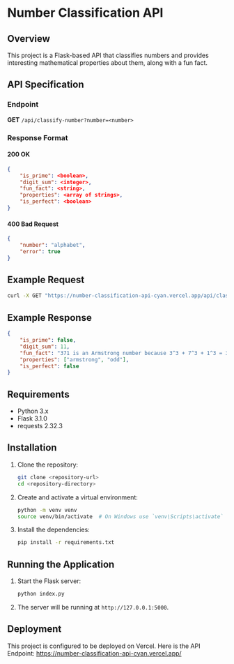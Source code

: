 
# Number Classification API

## Overview

This project is a Flask-based API that classifies numbers and provides interesting mathematical properties about them, along with a fun fact.

## API Specification

### Endpoint

**GET** `/api/classify-number?number=<number>`

### Response Format

#### 200 OK
```json
{
    "is_prime": <boolean>,
    "digit_sum": <integer>,
    "fun_fact": <string>,
    "properties": <array of strings>,
    "is_perfect": <boolean>
}
```

#### 400 Bad Request
```json
{
    "number": "alphabet",
    "error": true
}
```

## Example Request

```sh
curl -X GET "https://number-classification-api-cyan.vercel.app/api/classify-number?number=371"
```

## Example Response

```json
{
    "is_prime": false,
    "digit_sum": 11,
    "fun_fact": "371 is an Armstrong number because 3^3 + 7^3 + 1^3 = 371",
    "properties": ["armstrong", "odd"],
    "is_perfect": false
}
```

## Requirements

- Python 3.x
- Flask 3.1.0
- requests 2.32.3

## Installation

1. Clone the repository:
    ```sh
    git clone <repository-url>
    cd <repository-directory>
    ```

2. Create and activate a virtual environment:
    ```sh
    python -m venv venv
    source venv/bin/activate  # On Windows use `venv\Scripts\activate`
    ```

3. Install the dependencies:
    ```sh
    pip install -r requirements.txt
    ```

## Running the Application

1. Start the Flask server:
    ```sh
    python index.py
    ```

2. The server will be running at `http://127.0.0.1:5000`.

## Deployment

This project is configured to be deployed on Vercel. Here is the API Endpoint: https://number-classification-api-cyan.vercel.app/